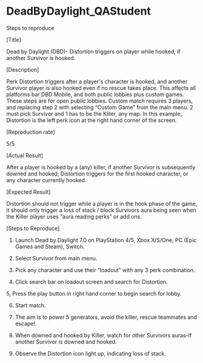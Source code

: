 # DeadByDaylight_QAStudent

Steps to reproduce

[Title]

Dead by Daylight (DBD)- Distortion triggers on player while hooked, if another Survivor is hooked.

[Description]

Perk Distortion triggers after a player's character is hooked, and another Survivor player is also hooked even if no rescue takes place. This affects all platforms bar DBD Mobile, and both public lobbies plus custom games. These steps are for open public lobbies. Custom match requires 3 players, and replacing step 2 with selecting “Custom Game” from the main menu. 2 must pick Survivor and 1 has to be the Killer, any map. In this example, Distortion is the left perk icon at the right hand corner of the screen.

[Reproduction rate] 

5/5

[Actual Result]

After a player is hooked by a (any) killer, if another Survivor is subsequently downed and hooked; Distortion triggers for the first hooked character, or any character currently hooked.

[Expected Result]

Distortion should not trigger while a player is in the hook phase of the game, it should only trigger a loss of stack / block Survivors aura being seen when the Killer player uses “aura reading perks” or add ons.

[Steps to Reproduce]

1. Launch Dead by Daylight 7.0 on PlayStation 4/5, Xbox X/S/One, PC (Epic Games and Steam), Switch.

2. Select Survivor from main menu.

3. Pick any character and use their “loadout” with any 3 perk combination. 

4. Click search bar on loadout screen and search for Distortion.

5, Press the play button in right hand corner to begin search for lobby.

6. Start match.

7. The aim is to power 5 generators, avoid the killer, rescue teammates and escape!

8. When downed and hooked by Killer, watch for other Survivors auras-If another Survivor is downed and hooked.

9. Observe the Distortion icon light up, indicating loss of stack.


